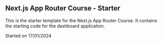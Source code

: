 ## Next.js App Router Course - Starter

This is the starter template for the Next.js App Router Course. It contains the starting code for the dashboard application.

Started on 17/01/2024
